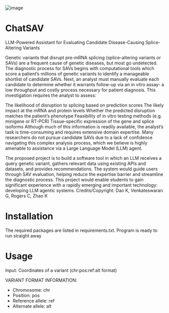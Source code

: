 ![image](https://github.com/user-attachments/assets/5ec8bf02-9ff5-41e0-bda5-4f571991a106)

# ChatSAV
LLM-Powered Assistant for Evaluating Candidate Disease-Causing Splice-Altering Variants

Genetic variants that disrupt pre-mRNA splicing (splice-altering variants or SAVs) are a frequent cause of genetic diseases, but most go undetected. The diagnostic process for SAVs begins with computational tools which score a patient’s millions of genetic variants to identify a manageable shortlist of candidate SAVs. Next, an analyst must manually evaluate each candidate to determine whether it warrants follow-up via an in vitro assay- a low throughput and costly process necessary for patient diagnosis. This investigation requires the analyst to assess:

The likelihood of disruption to splicing based on prediction scores
The likely impact at the mRNA and protein levels
Whether the predicted disruption matches the patient’s phenotype
Feasibility of in vitro testing methods (e.g. minigene or RT-PCR)
Tissue-specific expression of the gene and splice isoforms
Although much of this information is readily available, the analyst’s task is time-consuming and requires extensive domain expertise. Many researchers do not pursue candidate SAVs due to a lack of confidence navigating this complex analysis process, which we believe is highly amenable to assistance via a Large Language Model (LLM) agent. 

The proposed project is to build a software tool in which an LLM receives a query genetic variant, gathers relevant data using existing APIs and datasets, and provides recommendations. The system would guide users through SAV evaluation, helping reduce the expertise barrier and streamline the diagnostic process. This project would enable students to gain significant experience with a rapidly emerging and important technology: developing LLM agentic systems.
Credits/Copyright: Dao K, Venkateswaran G, Rogers C, Zhao K

# Installation
The required packages are listed in requirements.txt. Program is ready to run straight away
# Usage
Input: Coordinates of a variant (chr:pos:ref:alt format)

VARIANT FORMAT INFORMATION:
- Chromosome: chr
- Position: pos
- Reference allele: ref
- Alternate allele: alt


